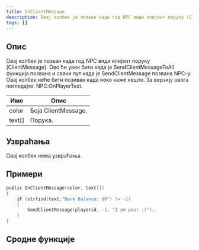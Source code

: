 ```yaml
---
title: OnClientMessage
description: Овај колбек је позван када год NPC види клијент поруку (ClientMessage).
tags: []
---
```


<VersionWarn name='NPC callback' version='SA-MP 0.3a' />

## Опис

Овај колбек је позван када год NPC види клијент поруку (ClientMessage). Ово ће увек бити када је SendClientMessageToAll функција позвана и сваки пут када је SendClientMessage позвана NPC-у. Овај колбек неће бити позиван када неко каже нешто. За верзију овога погледајте: NPC:OnPlayerText.

| Име    | Опис                |
| ------ | ------------------- |
| color  | Боја ClientMessage. |
| text[] | Порука.             |

## Узвраћања

Овај колбек нема узвраћања.

## Примери

```c
public OnClientMessage(color, text[])
{
    if (strfind(text,"Bank Balance: $0") != -1)
    {
        SendClientMessage(playerid, -1, "I am poor :(");
    }
}
```

## Сродне функције
